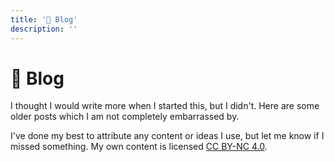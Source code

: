 ```yaml
---
title: '📝 Blog'
description: ''
---
```


# 📘 Blog
I thought I would write more when I started this, but I didn't. Here are some older posts which I am not completely embarrassed by.

I've done my best to attribute any content or ideas I use, but let me know if I missed something. My own content is licensed [CC BY-NC 4.0](https://creativecommons.org/licenses/by-nc/4.0).